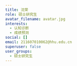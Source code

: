 ```yaml
---
title: 沈荣
role: 硕士研究生
avatar_filename: avatar.jpg
interests:
  - 认知诊断
  - 成绩预测
social: []
email: 211607010062@hhu.edu.cn
superuser: false
user_groups:
  - 硕士研究生
---
```


